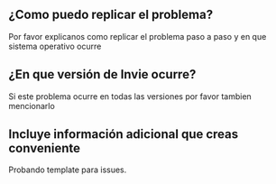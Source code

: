 ## ¿Como puedo replicar el problema?
Por favor explicanos como replicar el problema paso a paso y en que sistema operativo ocurre

## ¿En que versión de Invie ocurre?
Si este problema ocurre en todas las versiones por favor tambien mencionarlo

## Incluye información adicional que creas conveniente
Probando template para issues.
